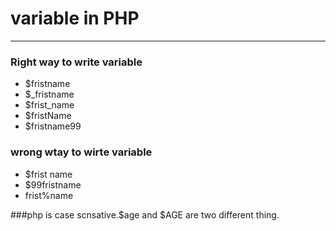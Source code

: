 # variable in PHP
***
### Right way to write variable
- $fristname
- $_fristname
- $frist_name
- $fristName
- $fristname99


### wrong wtay to wirte variable
- $frist name
- $99fristname
- frist%name


###php is case scnsative.$age and $AGE are two different thing.
